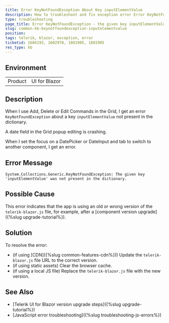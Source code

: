 ```yaml
---
title: Error KeyNotFoundException About Key inputElementValue
description: How to troubleshoot and fix exception error Error KeyNotFoundException The given key inputElementValue was not present in the dictionary
type: troubleshooting
page_title: Error KeyNotFoundException - the given key inputElementValue was not present in the dictionary
slug: common-kb-keynotfoundexception-inputelementvalue
position:
tags: telerik, blazor, exception, error
ticketid: 1604193, 1602978, 1601905, 1601905
res_type: kb
---
```


## Environment

<table>
    <tbody>
        <tr>
            <td>Product</td>
            <td>UI for Blazor</td>
        </tr>
    </tbody>
</table>


## Description

When I use Add, Delete or Edit Commands in the Grid, I get an error `KeyNotFoundException` about a key `inputElementValue` not present in the dictionary.

A date field in the Grid popup editing is crashing.

When I set the focus on a DatePicker or DateInput and tab to switch to another component, I get an error.


## Error Message

`System.Collections.Generic.KeyNotFoundException: The given key 'inputElementValue' was not present in the dictionary.`


## Possible Cause

This error indicates that the app is using an old or wrong version of the `telerik-blazor.js` file, for example, after a [component version upgrade]({%slug upgrade-tutorial%}).


## Solution

To resolve the error:

* (if using [CDN]({%slug common-features-cdn%})) Update the `telerik-blazor.js` file URL to the correct version.
* (if using static assets) Clear the browser cache.
* (if using a local JS file) Replace the `telerik-blazor.js` file with the new version.


## See Also

* [Telerik UI for Blazor version upgrade steps]({%slug upgrade-tutorial%})
* [JavaScript error troubleshooting]({%slug troubleshooting-js-errors%})
